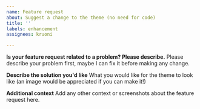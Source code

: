 ```yaml
---
name: Feature request
about: Suggest a change to the theme (no need for code)
title: ''
labels: enhancement
assignees: kruoni

---
```


**Is your feature request related to a problem? Please describe.**
Please describe your problem first, maybe I can fix it before making any change.

**Describe the solution you'd like**
What you would like for the theme to look like (an image would be appreciated if you can make it!)

**Additional context**
Add any other context or screenshots about the feature request here.
